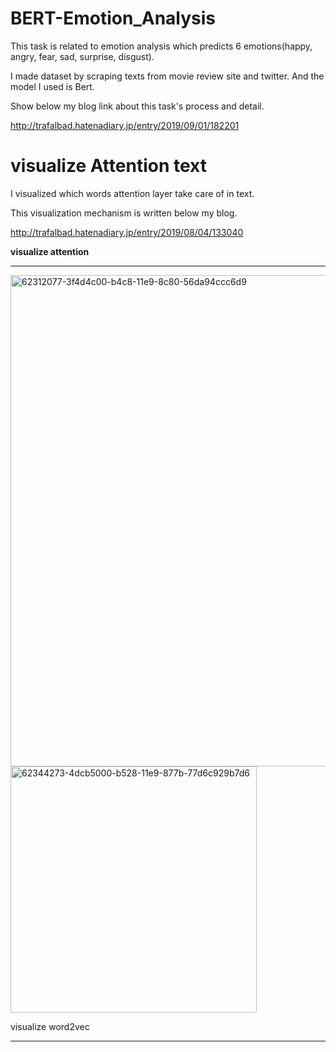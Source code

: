 # BERT-Emotion_Analysis

This task is related to emotion analysis which predicts 6 emotions(happy, angry, fear, sad, surprise, disgust).

I made dataset by scraping texts from movie review site and twitter.
And the model I used is Bert.

Show below my blog link about this task's process and detail.


http://trafalbad.hatenadiary.jp/entry/2019/09/01/182201





# visualize Attention text


I visualized which words attention layer take care of in text.

This visualization mechanism is written below my blog.


http://trafalbad.hatenadiary.jp/entry/2019/08/04/133040


<b>visualize attention</b><hr>

<img width="786" alt="62312077-3f4d4c00-b4c8-11e9-8c80-56da94ccc6d9" src="https://user-images.githubusercontent.com/48679574/64084095-a88fdb80-cd62-11e9-87e1-946bd88a8663.png">

<img width="394" alt="62344273-4dcb5000-b528-11e9-877b-77d6c929b7d6" src="https://user-images.githubusercontent.com/48679574/64084113-dffe8800-cd62-11e9-83f4-346602c8dd60.png">

visualize word2vec<hr>
